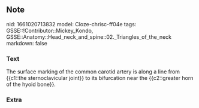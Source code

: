 ## Note
nid: 1661020713832
model: Cloze-chrisc-ff04e
tags: GSSE::!Contributor::Mickey_Kondo, GSSE::Anatomy::Head_neck_and_spine::02._Triangles_of_the_neck
markdown: false

### Text
The surface marking of the common carotid artery is along a line from {{c1::the sternoclavicular joint}} to its bifurcation near the {{c2::greater horn of the hyoid bone}}.

### Extra

